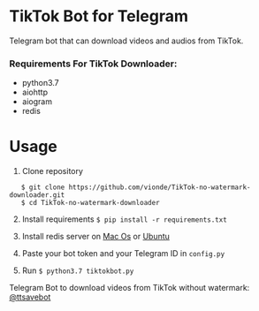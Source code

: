 # TikTok Bot for Telegram

Telegram bot that can download videos and audios from TikTok.

### Requirements For TikTok Downloader:
 * python3.7
 * aiohttp
 * aiogram
 * redis


# Usage
1. Clone repository
```
   $ git clone https://github.com/vionde/TikTok-no-watermark-downloader.git
   $ cd TikTok-no-watermark-downloader
```

2. Install requirements
```$ pip install -r requirements.txt```

3. Install redis server on [Mac Os](https://medium.com/@petehouston/install-and-config-redis-on-mac-os-x-via-homebrew-eb8df9a4f298) or [Ubuntu](https://www.digitalocean.com/community/tutorials/how-to-install-and-secure-redis-on-ubuntu-20-04)

4. Paste your bot token and your Telegram ID in `config.py`

5. Run
```$ python3.7 tiktokbot.py```

Telegram Bot to download videos from TikTok without watermark: [@ttsavebot](https://t.me/ttsavebot)
